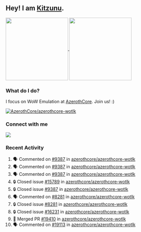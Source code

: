 ## Hey! I am [Kitzunu](https://Github.com/Kitzunu).

<!--
[![Kitzunu's Github stats](https://github-readme-stats.vercel.app/api?username=kitzunu&theme=github_dark&show_icons=true&number_format=long)](https://github.com/Kitzunu)

[![Kitzunu's Language stats](https://github-readme-stats.vercel.app/api/top-langs/?username=Kitzunu&layout=donut&theme=github_dark)](https://github.com/Kitzunu)
-->

<a href="https://github.com/Kitzunu">
  <img height=200 align="center" src="https://github-readme-stats.vercel.app/api?username=kitzunu&theme=github_dark&show_icons=true&number_format=long" />
</a>
<a href="https://github.com/Kitzunu">
  <img height=200 align="center" src="https://github-readme-stats.vercel.app/api/top-langs/?username=Kitzunu&layout=donut&theme=github_dark" />
</a>

### What do I do?

I focus on WoW Emulation at [AzerothCore](https://github.com/AzerothCore). Join us! :)

[![AzerothCore/azerothcore-wotlk](https://github-readme-stats.vercel.app/api/pin/?username=AzerothCore&repo=azerothcore-wotlk&theme=github_dark&show_owner=true)](https://github.com/azerothcore/azerothcore-wotlk)

### Connect with me
[![](https://img.shields.io/badge/AzerothCore%20Discord-Connect%20with%20me!-green)](https://discord.com/invite/gkt4y2x)

### Recent Activity

<!--START_SECTION:activity-->
1. 🗣 Commented on [#9387](https://github.com/azerothcore/azerothcore-wotlk/issues/9387#issuecomment-2231653016) in [azerothcore/azerothcore-wotlk](https://github.com/azerothcore/azerothcore-wotlk)
2. 🗣 Commented on [#9387](https://github.com/azerothcore/azerothcore-wotlk/issues/9387#issuecomment-2231649629) in [azerothcore/azerothcore-wotlk](https://github.com/azerothcore/azerothcore-wotlk)
3. 🗣 Commented on [#9387](https://github.com/azerothcore/azerothcore-wotlk/issues/9387#issuecomment-2231649232) in [azerothcore/azerothcore-wotlk](https://github.com/azerothcore/azerothcore-wotlk)
4. 🔒 Closed issue [#15789](https://github.com/azerothcore/azerothcore-wotlk/issues/15789) in [azerothcore/azerothcore-wotlk](https://github.com/azerothcore/azerothcore-wotlk)
5. 🔒 Closed issue [#9387](https://github.com/azerothcore/azerothcore-wotlk/issues/9387) in [azerothcore/azerothcore-wotlk](https://github.com/azerothcore/azerothcore-wotlk)
6. 🗣 Commented on [#8281](https://github.com/azerothcore/azerothcore-wotlk/issues/8281#issuecomment-2231471624) in [azerothcore/azerothcore-wotlk](https://github.com/azerothcore/azerothcore-wotlk)
7. 🔒 Closed issue [#8281](https://github.com/azerothcore/azerothcore-wotlk/issues/8281) in [azerothcore/azerothcore-wotlk](https://github.com/azerothcore/azerothcore-wotlk)
8. 🔒 Closed issue [#16231](https://github.com/azerothcore/azerothcore-wotlk/issues/16231) in [azerothcore/azerothcore-wotlk](https://github.com/azerothcore/azerothcore-wotlk)
9. 🎉 Merged PR [#19410](https://github.com/azerothcore/azerothcore-wotlk/pull/19410) in [azerothcore/azerothcore-wotlk](https://github.com/azerothcore/azerothcore-wotlk)
10. 🗣 Commented on [#19113](https://github.com/azerothcore/azerothcore-wotlk/issues/19113#issuecomment-2231248892) in [azerothcore/azerothcore-wotlk](https://github.com/azerothcore/azerothcore-wotlk)
<!--END_SECTION:activity-->
